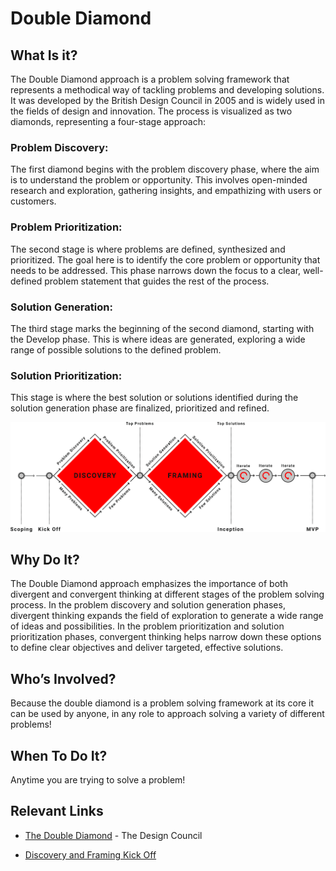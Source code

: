 # Double Diamond

## What Is it?
The Double Diamond approach is a problem solving framework that represents a methodical way of tackling problems and developing solutions. It was developed by the British Design Council in 2005 and is widely used in the fields of design and innovation. The process is visualized as two diamonds, representing a four-stage approach:

### Problem Discovery: 
The first diamond begins with the problem discovery phase, where the aim is to understand the problem or opportunity. This involves open-minded research and exploration, gathering insights, and empathizing with users or customers. 

### Problem Prioritization: 
The second stage is where problems are defined, synthesized and prioritized. The goal here is to identify the core problem or opportunity that needs to be addressed. This phase narrows down the focus to a clear, well-defined problem statement that guides the rest of the process.

### Solution Generation: 
The third stage marks the beginning of the second diamond, starting with the Develop phase. This is where ideas are generated, exploring a wide range of possible solutions to the defined problem.

### Solution Prioritization: 
This stage is where the best solution or solutions identified during the solution generation phase are finalized, prioritized and refined. 

![Double Diamond](../../assets/double-diamond.png)

## Why Do It?
The Double Diamond approach emphasizes the importance of both divergent and convergent thinking at different stages of the problem solving process. In the problem discovery and solution generation phases, divergent thinking expands the field of exploration to generate a wide range of ideas and possibilities. 
In the problem prioritization and solution prioritization phases, convergent thinking helps narrow down these options to define clear objectives and deliver targeted, effective solutions.


## Who’s Involved? 
Because the double diamond is a problem solving framework at its core it can be used by anyone, in any role to approach solving a variety of different problems!


## When To Do It?
Anytime you are trying to solve a problem! 


## Relevant Links
* [The Double Diamond](https://www.designcouncil.org.uk/our-resources/the-double-diamond/) - The Design Council

* [Discovery and Framing Kick Off](https://delivery-playbooks.rise8.us/content/plays/cross-discipline/discovery-framing-remote/)
